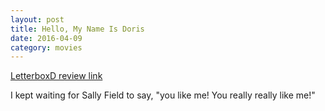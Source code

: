 ```yaml
---
layout: post
title: Hello, My Name Is Doris 
date: 2016-04-09
category: movies
---
```

 
[LetterboxD review link](http://letterboxd.com/samarthbhaskar/film/hello-my-name-is-doris/)

 I kept waiting for Sally Field to say, "you like me! You really really like me!"

